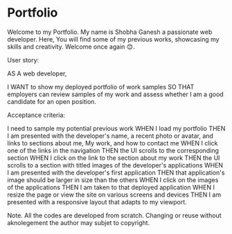 # Portfolio

Welcome to my Portfolio. My name is Shobha Ganesh a passionate web developer. Here, You will find some of my previous works, showcasing my skills and creativity. Welcome once again 😊.

User story:

AS A web developer,

I WANT to show my deployed portfolio of work samples
SO THAT employers can review samples of my work and assess whether I am a good candidate for an open position.

Acceptance criteria:

I need to sample my potential previous work
WHEN I load my portfolio
THEN I am presented with the developer's name, a recent photo or avatar, and links to sections about me, My work, and how to contact me
WHEN I click one of the links in the navigation
THEN the UI scrolls to the corresponding section
WHEN I click on the link to the section about my work
THEN the UI scrolls to a section with titled images of the developer's applications
WHEN I am presented with the developer's first application
THEN that application's image should be larger in size than the others
WHEN I click on the images of the applications
THEN I am taken to that deployed application
WHEN I resize the page or view the site on various screens and devices
THEN I am presented with a responsive layout that adapts to my viewport.

Note. All the codes are developed from scratch. Changing or reuse without aknolegement the author may subjet to copyright.
